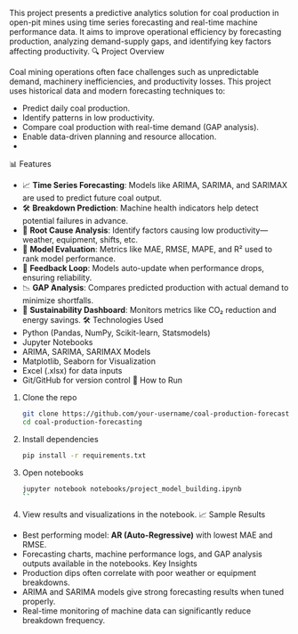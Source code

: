This project presents a predictive analytics solution for coal production in open-pit mines using time series forecasting and real-time machine performance data. It aims to improve operational efficiency by forecasting production, analyzing demand-supply gaps, and identifying key factors affecting productivity.
🔍 Project Overview

Coal mining operations often face challenges such as unpredictable demand, machinery inefficiencies, and productivity losses. This project uses historical data and modern forecasting techniques to:

- Predict daily coal production.
- Identify patterns in low productivity.
- Compare coal production with real-time demand (GAP analysis).
- Enable data-driven planning and resource allocation.
- 
 📊 Features
- 📈 **Time Series Forecasting**: Models like ARIMA, SARIMA, and SARIMAX are used to predict future coal output.
- 🛠️ **Breakdown Prediction**: Machine health indicators help detect potential failures in advance.
- 🧠 **Root Cause Analysis**: Identify factors causing low productivity—weather, equipment, shifts, etc.
- 🧾 **Model Evaluation**: Metrics like MAE, RMSE, MAPE, and R² used to rank model performance.
- 🔁 **Feedback Loop**: Models auto-update when performance drops, ensuring reliability.
- 📉 **GAP Analysis**: Compares predicted production with actual demand to minimize shortfalls.
- 🌱 **Sustainability Dashboard**: Monitors metrics like CO₂ reduction and energy savings.
🛠️ Technologies Used
- Python (Pandas, NumPy, Scikit-learn, Statsmodels)
- Jupyter Notebooks
- ARIMA, SARIMA, SARIMAX Models
- Matplotlib, Seaborn for Visualization
- Excel (.xlsx) for data inputs
- Git/GitHub for version control
 📌 How to Run
1. Clone the repo  
   ```bash
   git clone https://github.com/your-username/coal-production-forecasting.git
   cd coal-production-forecasting
   ```
2. Install dependencies  
   ```bash
   pip install -r requirements.txt
   ```
3. Open notebooks  
   ```bash
   jupyter notebook notebooks/project_model_building.ipynb
   ``
4. View results and visualizations in the notebook.
 📈 Sample Results
- Best performing model: **AR (Auto-Regressive)** with lowest MAE and RMSE.
- Forecasting charts, machine performance logs, and GAP analysis outputs available in the notebooks.
 Key Insights
- Production dips often correlate with poor weather or equipment breakdowns.
- ARIMA and SARIMA models give strong forecasting results when tuned properly.
- Real-time monitoring of machine data can significantly reduce breakdown frequency.
